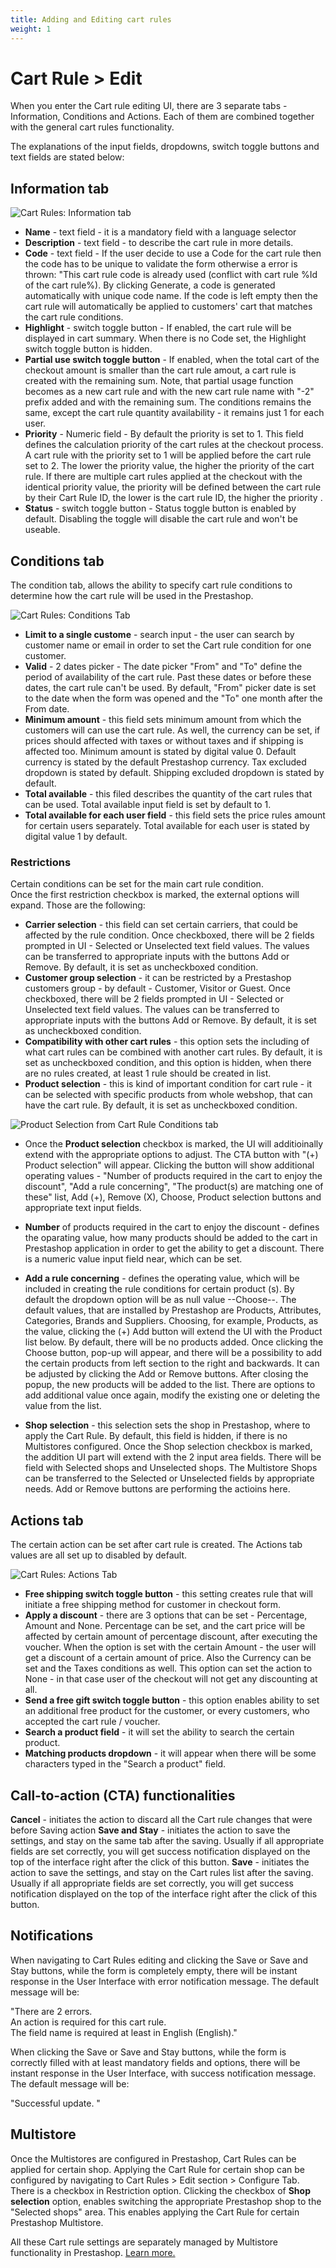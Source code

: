 ```yaml
---
title: Adding and Editing cart rules
weight: 1
---
```


# Cart Rule > Edit
When you enter the Cart rule editing UI, there are 3 separate tabs - Information, Conditions and Actions. Each of them are combined together with the general cart rules functionality.

The explanations of the input fields, dropdowns, switch toggle buttons and text fields are stated below:<br>

## Information tab

![Cart Rules: Information tab](/static/img/cart-rules-information-tab.png)

- **Name** - text field - it is a mandatory field with a language selector
- **Description** - text field - to describe the cart rule in more details.
- **Code** - text field - 
If the user decide to use a Code for the cart rule then the code has to be unique to validate the form otherwise a error is thrown: "This cart rule code is already used (conflict with cart rule %Id of the cart rule%).
By clicking Generate, a code is generated automatically with unique code name.
If the code is left empty then the cart rule will automatically be applied to customers' cart that matches the cart rule conditions.
- **Highlight** - switch toggle button - If enabled, the cart rule will be displayed in cart summary. 
When there is no Code set, the Highlight switch toggle button is hidden.
- **Partial use switch toggle button** - If enabled, when the total cart of the checkout amount is smaller than the cart rule amout, a cart rule is created with the remaining sum. Note, that partial usage function becomes as a new cart rule and with the new cart rule name with "-2" prefix added and with the remaining sum. The conditions remains the same, except the cart rule quantity availability - it remains just 1 for each user.
- **Priority** - Numeric field - By default the priority is set to 1. This field defines the calculation priority of the cart rules at the checkout process. A cart rule with the priority set to 1 will be applied before the cart rule set to 2. The lower the priority value, the higher the priority of the cart rule.
If there are multiple cart rules applied at the checkout with the identical priority value, the priority will be defined between the cart rule by their Cart Rule ID, the lower is the cart rule ID, the higher the priority .
- **Status** - switch toggle button -  Status toggle button is enabled by default. Disabling the toggle will disable the cart rule and won't be useable.

## Conditions tab
The condition tab, allows the ability to specify cart rule conditions to determine how the cart rule will be used in the Prestashop. 

![Cart Rules: Conditions Tab](/static/img/cart-rules-conditions-tab.png)

- **Limit to a single custome** - search input - the user can search by customer name or email in order to set the Cart rule condition for one customer.
- **Valid** - 2 dates picker - The date picker "From" and "To" define the period of availability of the cart rule. Past these dates or before these dates, the cart rule can't be used. By default, "From" picker date is set to the date when the form was opened and the "To" one month after the From date.
- **Minimum amount** - this field sets minimum amount from which the customers will can use the cart rule. As well, the currency can be set, if prices should affected with taxes or without taxes and if shipping is affected too. Minimum amount is stated by digital value 0. Default currency is stated by the default Prestashop currency. Tax excluded dropdown is stated by default. Shipping excluded dropdown is stated by default.
- **Total available** - this filed describes the quantity of the cart rules that can be used. Total available input field is set by default to 1.
- **Total available for each user field** - this field sets the price rules amount for certain users separately. Total available for each user is stated by digital value 1 by default.
### Restrictions
Certain conditions can be set for the main cart rule condition. <br>
Once the first restriction checkbox is marked, the external options will expand. Those are the following:<br>
- **Carrier selection** - this field can set certain carriers, that could be affected by the rule condition. Once checkboxed, there will be 2 fields prompted in UI - Selected or Unselected text field values. The values can be transferred to appropriate inputs with the buttons Add or Remove. By default, it is set as uncheckboxed condition.
- **Customer group selection** - it can be restricted by a Prestashop customers group - by default - Customer, Visitor or Guest. Once checkboxed, there will be 2 fields prompted in UI - Selected or Unselected text field values. The values can be transferred to appropriate inputs with the buttons Add or Remove. By default, it is set as uncheckboxed condition.
- **Compatibility with other cart rules** - this option sets the including of what cart rules can be combined with another cart rules. By default, it is set as uncheckboxed condition, and this option is hidden, when there are no rules created, at least 1 rule should be created in list.
- **Product selection** - this is kind of important condition for cart rule - it can be selected with specific products from whole webshop, that can have the cart rule. By default, it is set as uncheckboxed condition. 

![Product Selection from Cart Rule Conditions tab](/static/img/cart-rules-restriction-product-select.png)

- Once the **Product selection** checkbox is marked, the UI will additioinally extend with the appropriate options to adjust. The CTA button with "(+) Product selection" will appear. Clicking the button will show additional operating values - "Number of products required in the cart to enjoy the discount", "Add a rule concerning", "The product(s) are matching one of these" list, Add (+), Remove (X), Choose, Product selection buttons and appropriate text input fields.
- **Number** of products required in the cart to enjoy the discount - defines the oparating value, how many products should be added to the cart in Prestashop application in order to get the ability to get a discount. There is a numeric value input field near, which can be set.
- **Add a rule concerning** - defines the operating value, which will be included in creating the rule conditions for certain product (s). By default the dropdown option will be as null value --Choose--. The default values, that are installed by Prestashop are Products, Attributes, Categories, Brands and Suppliers. Choosing, for example, Products, as the value, clicking the (+) Add button will extend the UI with the Product list below. By default, there will be no products added. Once clicking the Choose button, pop-up will appear, and there will be a possibility to add the certain products from left section to the right and backwards. It can be adjusted by clicking the Add or Remove buttons. After closing the popup, the new products will be added to the list. There are options to add additional value once again, modify the existing one or deleting the value from the list.

- **Shop selection** - this selection sets the shop in Prestashop, where to apply the Cart Rule. By default, this field is hidden, if there is no Multistores configured. Once the Shop selection checkbox is marked, the addition UI part will extend with the 2 input area fields. There will be field with Selected shops and Unselected shops. The Multistore Shops can be transferred to the Selected or Unselected fields by appropriate needs. Add or Remove buttons are performing the actioins here.

## Actions tab
The certain action can be set after cart rule is created. The Actions tab values are all set up to disabled by default.

![Cart Rules: Actions Tab](/static/img/cart-rules-actions-tab.png)

- **Free shipping switch toggle button** - this setting creates rule that will initiate a free shipping method for customer in checkout form.
- **Apply a discount** - there are 3 options that can be set - Percentage, Amount and None. Percentage can be set, and the cart price will be affected by certain amount of percentage discount, after executing the voucher. When the option is set with the certain Amount - the user will get a discount of a certain amount of price. Also the Currency can be set and the Taxes conditions as well. This option can set the action to None - in that case user of the checkout will not get any discounting at all.
- **Send a free gift switch toggle button** - this option enables ability to set an additional free product for the customer, or every customers, who accepted the cart rule / voucher.
- **Search a product field** - it will set the ability to search the certain product.
- **Matching products dropdown** - it will appear when there will be some characters typed in the "Search a product" field.

## Call-to-action (CTA) functionalities
**Cancel** - initiates the action to discard all the Cart rule changes that were before Saving action
**Save and Stay** - initiates the action to save the settings, and stay on the same tab after the saving. Usually if all appropriate fields are set correctly, you will get success notification displayed on the top of the interface right after the click of this button.
**Save** - initiates the action to save the settings, and stay on the Cart rules list after the saving. Usually if all appropriate fields are set correctly, you will get success notification displayed on the top of the interface right after the click of this button.

## Notifications
When navigating to Cart Rules editing and clicking the Save or Save and Stay buttons, while the form is completely empty, there will be instant response in the User Interface with error notification message. The default message will be:<br>

"There are 2 errors.<br>
An action is required for this cart rule.<br>
The field name is required at least in English (English)."<br>

When clicking the Save or Save and Stay buttons, while the form is correctly filled with at least mandatory fields and options, there will be instant response in the User Interface, with success notification message. The default message will be:<br>

"Successful update. "<br>

## Multistore 
Once the Multistores are configured in Prestashop, Cart Rules can be applied for certain shop. Applying the Cart Rule for certain shop can be configured by navigating to Cart Rules > Edit section > Configure Tab. There is a checkbox in Restriction option. Clicking the checkbox of **Shop selection** option, enables switching the appropriate Prestashop shop to the "Selected shops" area. This enables applying the Cart Rule for certain Prestashop Multistore.

All these Cart rule settings are separately managed by Multistore functionality in Prestashop. [Learn more.](https://github.com/PrestaShop/prestashop-specs/blob/master/content/1.7/back-office/shop-parameters/general/maintenance.md#multistore-behavior)
